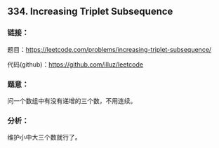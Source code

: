 ## 334. Increasing Triplet Subsequence

### **链接**：

题目：https://leetcode.com/problems/increasing-triplet-subsequence/  

代码(github)：https://github.com/illuz/leetcode

### **题意**：

问一个数组中有没有递增的三个数，不用连续。

### **分析**：

维护小中大三个数就行了。


